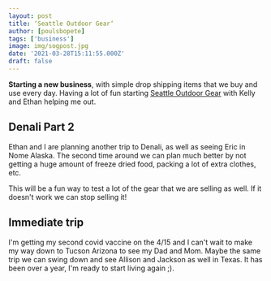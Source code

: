 ```yaml
---
layout: post
title: ‘Seattle Outdoor Gear‘
author: [poulsbopete]
tags: ['business']
image: img/sogpost.jpg
date: '2021-03-28T15:11:55.000Z'
draft: false
---
```


**Starting a new business**, with simple drop shipping items that we buy and use every day. Having a lot of fun starting [Seattle Outdoor Gear](https://seattleoutdoorgear.com) with Kelly and Ethan helping me out.

## Denali Part 2
Ethan and I are planning another trip to Denali, as well as seeing Eric in Nome Alaska. The second time around we can plan much better by not getting a huge amount of freeze dried food, packing a lot of extra clothes, etc.

This will be a fun way to test a lot of the gear that we are selling as well. If it doesn't work we can stop selling it!

## Immediate trip
I'm getting my second covid vaccine on the 4/15 and I can't wait to make my way down to Tucson Arizona to see my Dad and Mom. Maybe the same trip we can swing down and see Allison and Jackson as well in Texas. It has been over a year, I'm ready to start living again ;).
